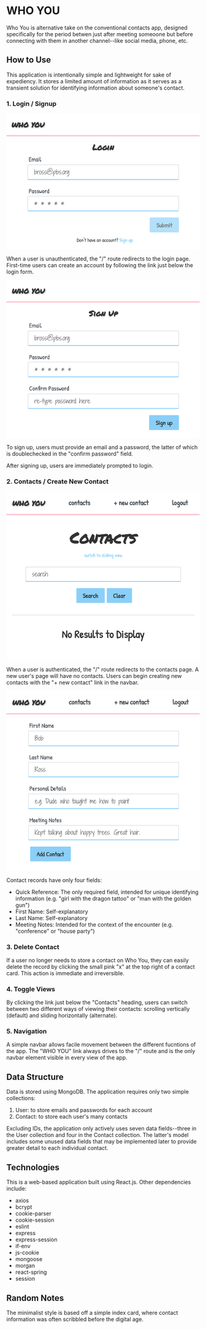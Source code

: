 # WHO YOU
Who You is alternative take on the conventional contacts app, designed specifically for the period betwen just after meeting someoone but before connecting with them in another channel--like social media, phone, etc.

## How to Use
This application is intentionally simple and lightweight for sake of expediency. It stores a limited amount of information as it serves as a transient solution for identifying information about someone's contact.

### 1. Login / Signup
![Login View](README_images/login.png)

When a user is unauthenticated, the "/" route redirects to the login page. First-time users can create an account by following the link just below the login form.

![Sign Up](README_images/signup.png)

To sign up, users must provide an email and a password, the latter of which is doublechecked in the "confirm password" field.

After signing up, users are immediately prompted to login.

### 2. Contacts / Create New Contact
![Contacts View, New User](README_images/contacts-1.png)

When a user is authenticated, the "/" route redirects to the contacts page. A new user's page will have no contacts. Users can begin creating new contacts with the "+ new contact" link in the navbar.

![Add New Contacts View](README_images/newcontact.png)

Contact records have only four fields:
* Quick Reference: The only required field, intended for unique identifying information (e.g. "girl with the dragon tattoo" or "man with the golden gun")
* First Name: Self-explanatory
* Last Name: Self-explanatory
* Meeting Notes: Intended for the context of the encounter (e.g. "conference" or "house party")

### 3. Delete Contact
If a user no longer needs to store a contact on Who You, they can easily delete the record by clicking the small pink "x" at the top right of a contact card. This action is immediate and irreversible.

### 4. Toggle Views
By clicking the link just below the "Contacts" heading, users can switch between two different ways of viewing their contacts: scrolling vertically (default) and sliding horizontally (alternate).

### 5. Navigation
A simple navbar allows facile movement between the different fucntions of the app. The "WHO YOU" link always drives to the "/" route and is the only navbar element visible in every view of the app.

## Data Structure
Data is stored using MongoDB. The application requires only two simple collections:

1. User: to store emails and passwords for each account
2. Contact: to store each user's many contacts

Excluding IDs, the application only actively uses seven data fields--three in the User collection and four in the Contact collection. The latter's model includes some unused data fields that may be implemented later to provide greater detail to each individual contact.

## Technologies
This is a web-based application built using React.js. Other dependencies include:

* axios
* bcrypt
* cookie-parser
* cookie-session
* eslint
* express
* express-session
* if-env
* js-cookie
* mongoose
* morgan
* react-spring
* session

## Random Notes
The minimalist style is based off a simple index card, where contact information was often scribbled before the digital age.